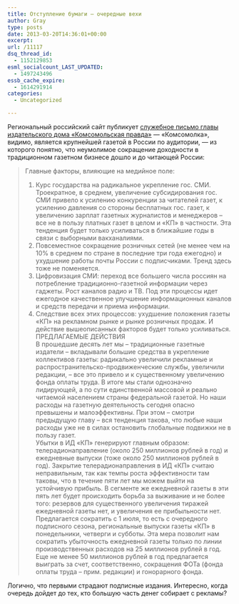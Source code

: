 ```yaml
---
title: Отступление бумаги — очередные вехи
author: Gray
type: posts
date: 2013-03-20T14:36:01+00:00
excerpt:
url: /11117
dsq_thread_id:
  - 1152129853
esml_socialcount_LAST_UPDATED:
  - 1497243496
essb_cache_expire:
  - 1614291914
categories:
  - Uncategorized

---
```








Региональный российский сайт публикует [служебное письмо главы издательского дома &#171;Комсомольская правда&#187;][1] — &#171;Комсомолка&#187;, видимо, является крупнейшей газетой в России по аудитории, — из которого понятно, что неумолимое сокращение доходности в традиционном газетном бизнесе дошло и до читающей России:

> Главные факторы, влияющие на медийное поле:  
> 1. Курс государства на радикальное укрепление гос. СМИ. Троекратное, в среднем, увеличение субсидирования гос. СМИ привело к усилению конкуренции за читателей газет, к усилению давления со стороны бесплатных гос. газет, к увеличению зарплат газетных журналистов и менеджеров – все не в пользу платных газет в целом и «КП» в частности. Эта тенденция будет только усиливаться в ближайшие годы в связи с выборными вакханалиями.  
> 2. Повсеместное сокращение розничных сетей (не менее чем на 10% в среднем по стране в последние три года ежегодно) и ухудшение работы почты России с подписчиками. Тренд здесь тоже не поменяется.  
> 3. Цифровизация СМИ: переход все большего числа россиян на потребление традиционно-газетной информации через гаджеты. Рост каналов радио и ТВ. Под эти процессы идет ежегодное качественное улучшение информационных каналов и средств передачи и приема информации.  
> 4. Следствие всех этих процессов: ухудшение положения газеты «КП» на рекламном рынке и рынке розничных продаж. И действие вышеописанных факторов будет только усиливаться.  
> ПРЕДЛАГАЕМЫЕ ДЕЙСТВИЯ  
> В прошедшие десять лет мы – традиционные газетные издатели – вкладывали большие средства в укрепление коллективов газеты: радикально увеличили рекламные и распространительско-продвиженческие службы, увеличили редакции, – все это привело и к существенному увеличению фонда оплаты труда. В итоге мы стали однозначно лидирующей, а по сути единственной массовой и реально читаемой населением страны федеральной газетой. Но наши расходы на газетную деятельность сегодня опасно превышены и малоэффективны. При этом – смотри предыдущую главу – вся тенденция такова, что любые наши расходы уже не в силах остановить глобальные подвижки не в пользу газет.  
> Убытки в ИД «КП» генерируют главным образом: телерадионаправление (около 250 миллионов рублей в год) и ежедневные выпуски (тоже около 250 миллионов рублей в год). Закрытие телерадионаправления в ИД «КП» считаю неправильным, так как темпы роста эффективности там таковы, что в течение пяти лет мы можем выйти на устойчивую прибыль. В сегменте же ежедневной газеты в эти пять лет будет происходить борьба за выживание и не более того: резервов для существенного увеличения тиражей ежедневной газеты нет, и увеличения ее прибыльности нет.  
> Предлагается сократить с 1 июля, то есть с очередного подписного сезона, региональные выпуски газеты «КП» в понедельники, четверги и субботы. Эта мера позволит нам сократить убыточность ежедневной газеты только по линии производственных расходов на 25 миллионов рублей в год. Еще не менее 50 миллионов рублей в год предлагается выиграть за счет, соответственно, сокращения ФОТа (фонда оплаты труда – прим. редакции) и гонорарного фонда.

Логично, что первыми страдают подписные издания. Интересно, когда очередь дойдет до тех, кто большую часть денег собирает с рекламы?

 [1]: http://idvv.ru/articles/2198